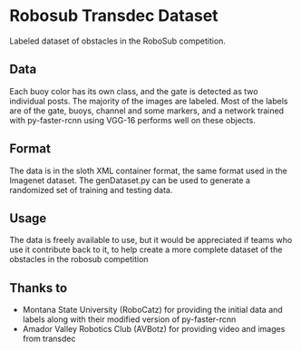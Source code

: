 # Robosub Transdec Dataset
Labeled dataset of obstacles in the RoboSub competition. 

## Data
Each buoy color has its own class, and the gate is detected as two individual posts. The majority of the images are labeled. Most of the labels are of the gate, buoys, channel and some markers, and a network trained with py-faster-rcnn using VGG-16 performs well on these objects.

## Format
The data is in the sloth XML container format, the same format used in the Imagenet dataset. The genDataset.py can be used to generate a randomized set of training and testing data. 

## Usage
The data is freely available to use, but it would be appreciated if teams who use it contribute back to it, to help create a more complete dataset of the obstacles in the robosub competition

## Thanks to
* Montana State University (RoboCatz) for providing the initial data and labels along with their modified version of py-faster-rcnn
* Amador Valley Robotics Club (AVBotz) for providing video and images from transdec

